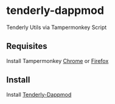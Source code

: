 # tenderly-dappmod
Tenderly Utils via Tampermonkey Script

## Requisites

Install Tampermonkey [Chrome](https://chrome.google.com/webstore/detail/tampermonkey/dhdgffkkebhmkfjojejmpbldmpobfkfo) or [Firefox](https://addons.mozilla.org/it/firefox/addon/tampermonkey/)

## Install

Install [Tenderly-Dappmod](https://github.com/emilianobonassi/tenderly-dappmod/raw/main/tenderly-dappmod.user.js)
